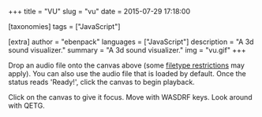 +++
title = "VU"
slug = "vu"
date = 2015-07-29 17:18:00

[taxonomies]
tags = ["JavaScript"]

[extra]
author = "ebenpack"
languages = ["JavaScript"]
description = "A 3d sound visualizer."
summary = "A 3d sound visualizer."
img = "vu.gif"
+++

<canvas id="canvas" width="600" height="400" style="background-color:black;"></canvas>
<div>
    <p>Drop an audio file onto the canvas above (some <a href="https://developer.mozilla.org/en-US/docs/Web/HTML/Supported_media_formats" rel="noreferrer">filetype restrictions</a> may apply). You can also use the audio file that is loaded by default. Once the status reads 'Ready!', click the canvas to begin playback.</p>
</div>
<div>
    <p>Click on the canvas to give it focus. Move with WASDRF keys. Look around with QETG.</p>
</div>
<script>
    main.vu().then((vu) => vu("/audio/piano-sonata-no13.ogg"));
</script>
